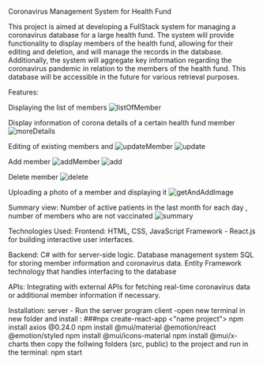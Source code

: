 Coronavirus Management System for  Health Fund

This project is aimed at developing a FullStack system for managing a coronavirus database for a large health fund. The system will provide functionality to display members of the health fund, allowing for their editing and deletion, and will manage the records in the database. Additionally, the system will aggregate key information regarding the coronavirus pandemic in relation to the members of the health fund. This database will be accessible in the future for various retrieval purposes.

Features:

Displaying the list of members
![listOfMember](https://github.com/Mychaly/Hadasim/assets/145452355/200629a4-51b1-483e-8c4d-7e3c4a3f2e29)

Display information of corona details of a certain health fund member
![moreDetails](https://github.com/Mychaly/Hadasim/assets/145452355/9e822225-732e-4422-b05c-af5328172c0c)

Editing of existing members and 
![updateMember](https://github.com/Mychaly/Hadasim/assets/145452355/de31bc21-1a27-4aae-a64e-96d00546c219)
![update](https://github.com/Mychaly/Hadasim/assets/145452355/1e92e218-fc14-4184-bc43-76e09ea3023b)

Add member
![addMember](https://github.com/Mychaly/Hadasim/assets/145452355/f1457180-29bf-4227-944f-f0fbb58ad2cf)
![add](https://github.com/Mychaly/Hadasim/assets/145452355/995c4855-7955-4d93-b7d3-c58f8d881101)

Delete member
![delete](https://github.com/Mychaly/Hadasim/assets/145452355/5d639338-74a8-41d8-9b9f-0f6b2e0d0272)

Uploading a photo of a member and displaying it
![getAndAddImage](https://github.com/Mychaly/Hadasim/assets/145452355/0d4faa3a-2160-4e6b-a74c-9bb8690e99b1)

Summary view:
Number of active patients in the last month for each day ,
number of members who are not vaccinated
![summary](https://github.com/Mychaly/Hadasim/assets/145452355/3d27b11a-f74f-4deb-9ec8-6cf7708d9ab5)




Technologies Used:
Frontend:
        HTML, CSS, JavaScript
        Framework - React.js  for building interactive user interfaces.

Backend:
        C# with  for server-side logic.
        Database management system SQL for storing member information and coronavirus data.
        Entity Framework technology that handles interfacing to the database

APIs:
        Integrating with external APIs for fetching real-time coronavirus data or additional member information if necessary.


Installation:
server - Run the server program
client -open new terminal in new folder and  install :
###npx create-react-app <"name project">
npm install axios @0.24.0
npm install @mui/material @emotion/react @emotion/styled
npm install @mui/icons-material
npm install @mui/x-charts 
then copy the follwing folders (src, public) to the project and run in the terminal: npm start 
